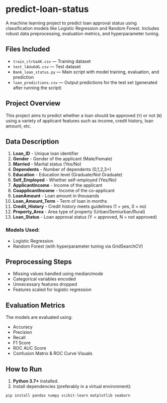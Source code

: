 # predict-loan-status
A machine learning project to predict loan approval status using classification models like Logistic Regression and Random Forest. Includes robust data preprocessing, evaluation metrics, and hyperparameter tuning.

## Files Included

- `train_ctrUa4K.csv` — Training dataset
- `test_lAUu6dG.csv` — Test dataset
- `Bank_loan_status.py` — Main script with model training, evaluation, and prediction
- `loan_predictions.csv` — Output predictions for the test set (generated after running the script)

## Project Overview

This project aims to predict whether a loan should be approved (`Y`) or not (`N`) using a variety of applicant features such as income, credit history, loan amount, etc.

## Data Description

1) **Loan_ID** - Unique loan identifier  
2) **Gender** - Gender of the applicant (Male/Female)  
3) **Married** - Marital status (Yes/No)  
4) **Dependents** - Number of dependents (0,1,2,3+)  
5) **Education** - Education level (Graduate/Not Graduate)  
6) **Self_Employed** - Whether self-employed (Yes/No)  
7) **ApplicantIncome** - Income of the applicant  
8) **CoapplicantIncome** - Income of the co-applicant  
9) **LoanAmount** - Loan amount in thousands  
10) **Loan_Amount_Term** - Term of loan in months  
11) **Credit_History** - Credit history meets guidelines (1 = yes, 0 = no)  
12) **Property_Area** - Area type of property (Urban/Semiurban/Rural)  
13) **Loan_Status** - Loan approval status (Y = approved, N = not approved)  

### Models Used:
- Logistic Regression
- Random Forest (with hyperparameter tuning via GridSearchCV)

##  Preprocessing Steps

- Missing values handled using median/mode
- Categorical variables encoded
- Unnecessary features dropped
- Features scaled for logistic regression

##  Evaluation Metrics

The models are evaluated using:
- Accuracy
- Precision
- Recall
- F1 Score
- ROC AUC Score
- Confusion Matrix & ROC Curve Visuals

##  How to Run

1. **Python 3.7+** installed.
2. Install dependencies (preferably in a virtual environment):

```bash
pip install pandas numpy scikit-learn matplotlib seaborn
